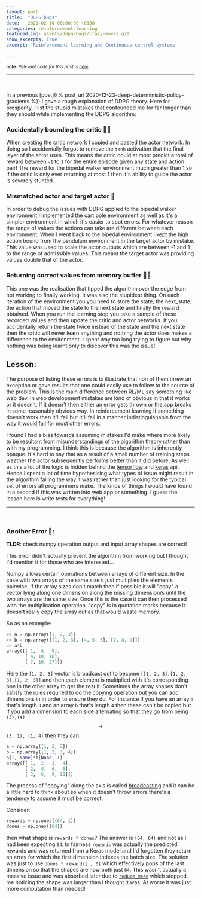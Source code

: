 ```yaml
---
layout: post
title:  "DDPG bugs"
date:   2021-02-10 00:00:00 +0100
categories: reinforcement-learning
featured_img: assets/ddpg-bugs/crazy-moves.gif
show_excerpts: True
excerpt: 'Reinforcement learning and Continuous control systems'

---
```

<sup>__note__: *Relevant code for this post is [here](https://github.com/mauicv/BipedalWalker-v2-ddpg)*</sup>

---

<br>

In a previous [post]({% post_url 2020-12-23-deep-deterministic-policy-gradients %}) I gave a rough explanation of DDPG theory. Here for prosperity, I list the stupid mistakes that confounded me for far longer than they should while implementing the DDPG algorithm:

### Accidentally bounding the critic 🤦‍♂️

When creating the critic network I copied and pasted the actor network. In doing so I accidentally forgot to remove the `tanh` activation that the final layer of the actor uses. This means the critic could at most predict a total of reward between `-1` to `1` for the entire episode given any state and action pair! The reward for the bipedal walker environment much greater than 1 so if the critic is only ever returning at most 1 then it's ability to guide the actor is severely stunted.

### Mismatched actor and target actor 🤦

In order to debug the issues with DDPG applied to the bipedal walker environment I implemented the cart pole environment as well as it's a simpler environment in which it's easier to spot errors. For whatever reason the range of values the actions can take are different between each environment. When I went back to the bipedal environment I kept the high action bound from the pendulum environment in the target actor by mistake. This value was used to scale the actor outputs which are between -1 and 1 to the range of admissible values. This meant the target actor was providing values double that of the actor.

### Returning correct values from memory buffer 🤦‍♂️

This one was the realisation that tipped the algorithm over the edge from not working to finally working. It was also the stupidest thing. On each iteration of the environment you you need to store the state, the next_state, the action that moved the state to the next state and finally the reward obtained. When you run the learning step you take a sample of these recorded values and then update the critic and actor networks. If you accidentally return the state twice instead of the state and the next state then the critic will never learn anything and nothing the actor does makes a difference to the environment. I spent way too long trying to figure out why nothing was being learnt only to discover this was the issue!

## Lesson:

The purpose of listing these errors is to illustrate that non of them threw an exception or gave results that one could easily use to follow to the source of the problem. This is the main difference between RL/ML say something like web dev. In web development mistakes are kind of obvious in that it works or it doesn't. If it doesn't then either an error gets thrown or the app breaks in some reasonably obvious way. In reinforcement learning if something doesn't work then it'll fail but it'll fail in a manner indistinguishable from the way it would fail for most other errors.

I found I had a bias towards assuming mistakes I'd make where more likely to be resultant from misunderstandings of the algorithm theory rather than with my programming. I think this is because the algorithm is inherently opaque. It's hard to say that as a result of a small number of training steps weather the actor subsequently performs better than it did before. As well as this a lot of the logic is hidden behind the [tensorflow](https://www.tensorflow.org/) and [keras](https://keras.io/) api. Hence I spent a lot of time hypothesising what types of issue might result in the algorithm failing the way it was rather than just looking for the typical set of errors all programmers make. The kinds of things I would have found in a second if this was written into web app or something. I guess the lesson here is write tests for everything!

___

<br>

###  Another Error 🤦:

**TLDR**: check numpy operation output and input array shapes are correct!

This error didn't actually prevent the algorithm from working but I thought I'd mention it for those who are interested...

Numpy allows certain operations between arrays of different size. In the case with two arrays of the same size it just multiplies the elements pairwise. If the array sizes don't match then if possible it will "copy" a vector lying along one dimension along the missing dimension/s until the two arrays are the same size. Once this is the case it can then processed with the multiplication operation. "copy" is in quotation marks because it doesn't really copy the array out as that would waste memory.

So as an example:

```py
>> a = np.array([1, 2, 3])
>> b = np.array([[1, 2, 3], [4, 5, 6], [7, 8, 9]])
>> a*b
array([[ 1,  4,  9],
       [ 4, 10, 18],
       [ 7, 16, 27]])
```
Here the `[1, 2, 3]` vector is broadcast out to become `[[1, 2, 3],[1, 2, 3],[1, 2, 3]]` and then each element is multiplied with it's corresponding one in the other array to get the result. Sometimes the array shapes don't satisfy the rules required to do the copying operation but you can add dimensions in in order to ensure they do. For instance if you have an array `a` that's length `3` and an array `b` that's length `4` then these can't be copied but if you add a dimension to each side alternating so that they go from being `(3),(4)` $$\rightarrow$$ `(3, 1), (1, 4)` then they can:

```py
a = np.array([1, 2, 3])
b = np.array([1, 2, 3, 4])
a[:, None]*b[None, :]
array([[ 1,  2,  3,  4],
       [ 2,  4,  6,  8],
       [ 3,  6,  9, 12]])
```

The process of "copying" along the axis is called [broadcasting](https://numpy.org/doc/stable/user/basics.broadcasting.html) and it can be a little hard to think about so when it doesn't throw errors there's a tendency to assume it must be correct.

Consider:

```py
rewards = np.ones((64, 1))
dones = np.ones((64))
```

then what shape is `rewards * dones`? The answer is `(64, 64)` and not as I had been expecting `64`. In fairness `rewards` was actually the predicted rewards and was returned from a Keras model and I'd forgotten they return an array for which the first dimension indexes the batch size. The solution was just to use `dones * rewards[:, 0]` which effectively pops of the last dimension so that the shapes are now both just `64`. This wasn't actually a massive issue and was absorbed later due to [`reduce_mean`](https://www.tensorflow.org/api_docs/python/tf/math/reduce_mean) which stopped me noticing the shape was larger than I thought it was. At worse it was just more computation than needed!
